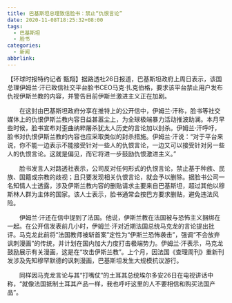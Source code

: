 ```yaml
---
title: 巴基斯坦总理致信脸书：禁止“仇恨言论”
date: 2020-11-08T18:25:32+08:00
tags:
  - 巴基斯坦
  - 脸书
categories:
  - 新闻
abbrlink:
---
```


【环球时报特约记者 甄翔】据路透社26日报道，巴基斯坦政府上周日表示，该国总理伊姆兰·汗已致信社交平台脸书CEO马克·扎克伯格，要求该平台禁止用户发布仇视伊斯兰教的内容，并警告目前伊斯兰激进主义正在加剧。

　　在这封由巴基斯坦政府分享在推特上的公开信中，伊姆兰·汗称，脸书等社交媒体上的仇恨伊斯兰教内容日益甚嚣尘上，为全球极端暴力活动推波助澜。本月早些时候，脸书宣布对歪曲纳粹屠杀犹太人历史的言论加以封杀。伊姆兰·汗呼吁，脸书对仇恨伊斯兰教的内容也应采取类似的封杀措施。伊姆兰·汗说：“对于平台来说，你不能一边表示不能接受针对一些人的仇恨言论，一边又可以接受针对另一些人的仇恨言论。这就是偏见，而它将进一步鼓励仇恨激进主义。”

　　脸书发言人对路透社表示，公司反对任何形式的仇恨言论，禁止基于种族、民族、国籍或宗教的歧视；且只要发现相关仇恨言论，就会予以删除。据脸书公司一名知情人士透露，涉及伊斯兰教内容的删贴请求主要来自巴基斯坦，超过其他以穆斯林人群为主体的国家。该人士表示，脸书通常会按巴方要求删贴，避免违法风险。

　　伊姆兰·汗还在信中提到了法国。他说，伊斯兰教在法国被与恐怖主义捆绑在一起。在公开信发表前几小时，伊姆兰·汗对近期法国总统马克龙的言论提出批评。马克龙此前将“法国教师被斩首案”定性为“伊斯兰恐怖袭击”，强调“不会放弃讽刺漫画”的传统，并计划在国内加大力度打击极端势力。伊姆兰·汗表示，马克龙鼓励展示有关漫画，这是在“攻击伊斯兰教”。上个月，因法国《查理周刊》重新刊发涉及先知穆罕默德的讽刺漫画，巴基斯坦发生大规模抗议游行。

　　同样因马克龙言论与其“打嘴仗”的土耳其总统埃尔多安26日在电视讲话中称，“就像法国抵制土耳其产品一样，我也呼吁这里的人不要相信和购买法国产品”。